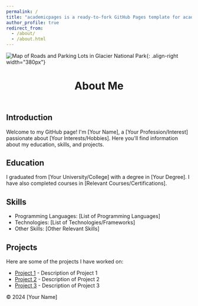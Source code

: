 ```yaml
---
permalink: /
title: "academicpages is a ready-to-fork GitHub Pages template for academic personal websites"
author_profile: true
redirect_from: 
  - /about/
  - /about.html
---
```


![Map of Roads and Parking Lots in Glacier National Park](/C:/Users/katia/OneDrive/Desktop/UMBC_Classes/Spring_2024/GES_486/RShit/lab05/data/nat_park/Glacier2.jpg){: .align-right width="380px"}

<html lang="en">
<head>
    <meta charset="UTF-8">
    <meta name="viewport" content="width=device-width, initial-scale=1.0">
</head>
<body>
    <header>
        <h1>About Me</h1>
    </header>
    <div class="container">
        <section id="introduction">
            <h2>Introduction</h2>
            <p>Welcome to my GitHub page! I'm [Your Name], a [Your Profession/Interest] passionate about [Your Interests/Hobbies]. Here you'll find information about my education, skills, and projects.</p>
        </section>
        <section id="education">
            <h2>Education</h2>
            <p>I graduated from [Your University/College] with a degree in [Your Degree]. I have also completed courses in [Relevant Courses/Certifications].</p>
        </section>
        <section id="skills">
            <h2>Skills</h2>
            <ul>
                <li>Programming Languages: [List of Programming Languages]</li>
                <li>Technologies: [List of Technologies/Frameworks]</li>
                <li>Other Skills: [Other Relevant Skills]</li>
            </ul>
        </section>
        <section id="projects">
            <h2>Projects</h2>
            <p>Here are some of the projects I have worked on:</p>
            <ul>
                <li><a href="#">Project 1</a> - Description of Project 1</li>
                <li><a href="#">Project 2</a> - Description of Project 2</li>
                <li><a href="#">Project 3</a> - Description of Project 3</li>
                <!-- Add more projects as needed -->
            </ul>
        </section>
    </div>
    <footer>
        <p>&copy; 2024 [Your Name]</p>
    </footer>
</body>
</html>
